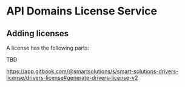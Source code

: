 # API Domains License Service

## Adding licenses

A license has the following parts:

TBD

https://app.gitbook.com/@smartsolutions/s/smart-solutions-drivers-license/drivers-license#generate-drivers-license-v2
